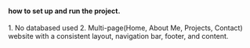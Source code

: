 <h4>how to set up and run the project.</h4>
<p>
    1. No databased used
    2.  Multi-page(Home, About Me, Projects, Contact) website with a consistent layout, navigation bar, footer, and content.
</p>

